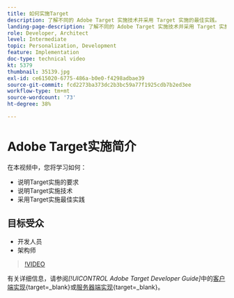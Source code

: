 ```yaml
---
title: 如何实施Target
description: 了解不同的 Adobe Target 实施技术并采用 Target 实施的最佳实践。
landing-page-description: 了解不同的 Adobe Target 实施技术并采用 Target 实施的最佳实践。
role: Developer, Architect
level: Intermediate
topic: Personalization, Development
feature: Implementation
doc-type: technical video
kt: 5379
thumbnail: 35139.jpg
exl-id: ce615020-6775-486a-b0e0-f4298adbae39
source-git-commit: fcd2273ba373dc2b3bc59a77f1925cdb7b2ed3ee
workflow-type: tm+mt
source-wordcount: '73'
ht-degree: 38%

---
```


# Adobe Target实施简介

在本视频中，您将学习如何：

* 说明Target实施的要求
* 说明Target实施技术
* 采用Target实施最佳实践

## 目标受众

* 开发人员
* 架构师

>[!VIDEO](https://video.tv.adobe.com/v/35139/?quality=12)

有关详细信息，请参阅&#x200B;*[!UICONTROL Adobe Target Developer Guide]*&#x200B;中的[客户端实现](https://experienceleague.adobe.com/docs/target-dev/developer/client-side/overview.html){target=_blank}或[服务器端实现](https://experienceleague.adobe.com/docs/target-dev/developer/server-side/server-side-overview.html){target=_blank}。

